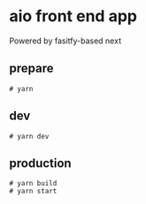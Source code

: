 # aio front end app
Powered by fasitfy-based next

## prepare
```
# yarn
```
## dev
```
# yarn dev
```

## production
```
# yarn build
# yarn start 
```
